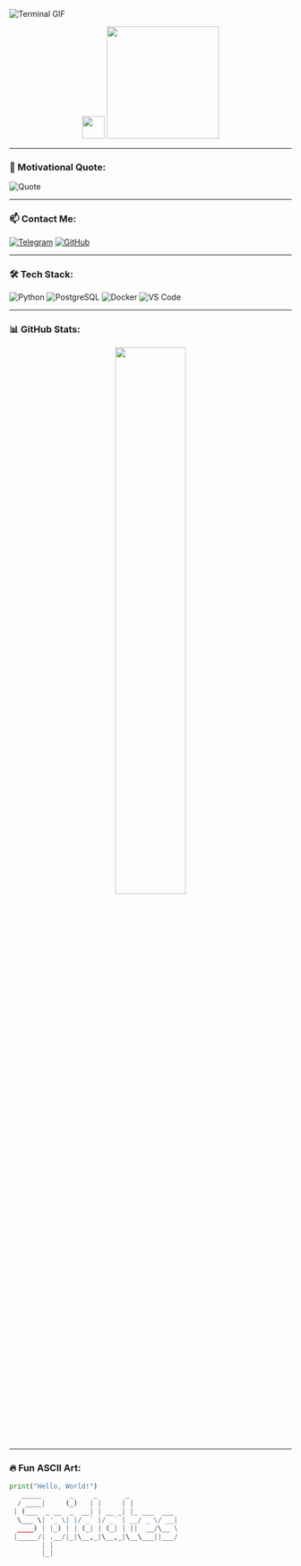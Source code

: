 ![Terminal GIF](https://img.shields.io/static/v1?label=ASCII&message=Hello%20World!&color=blue&style=for-the-badge)

<p align="center">
  <img src="https://media.giphy.com/media/hvRJCLFzcasrR4ia7z/giphy.gif" width="40px">
  <img src="https://media.giphy.com/media/qgQUggAC3Pfv687qPC/giphy.gif" width="200px">
</p>

---

### 🎯 Motivational Quote:

![Quote](https://quotes-github-readme.vercel.app/api?type=horizontal&theme=radical)

---

### 📫 Contact Me:
[![Telegram](https://img.shields.io/badge/Telegram-%2300acee.svg?style=for-the-badge&logo=telegram&logoColor=white)](https://t.me/zzLeko)
[![GitHub](https://img.shields.io/badge/GitHub-%23121011.svg?style=for-the-badge&logo=github&logoColor=white)](https://github.com/Leko32)

---

### 🛠️ Tech Stack:
![Python](https://img.shields.io/badge/Python-3776AB?style=for-the-badge&logo=python&logoColor=white)
![PostgreSQL](https://img.shields.io/badge/PostgreSQL-316192?style=for-the-badge&logo=postgresql&logoColor=white)
![Docker](https://img.shields.io/badge/Docker-2496ED?style=for-the-badge&logo=docker&logoColor=white)
![VS Code](https://img.shields.io/badge/VS_Code-0078D4?style=for-the-badge&logo=visual-studio-code&logoColor=white)

---

### 📊 GitHub Stats:
<p align="center">
  <img src="https://github-readme-stats.vercel.app/api?username=Leko32&show_icons=true&theme=radical" width="50%">
</p>

---

### 🔥 Fun ASCII Art:
```python
print("Hello, World!")
   _____       _     _       _            
  / ____|     (_)   | |     | |           
 | (___  _ __  _  __| | __ _| |_ ___  ___ 
  \___ \| '_ \| |/ _` |/ _` | __/ _ \/ __|
  ____) | |_) | | (_| | (_| | ||  __/\__ \
 |_____/| .__/|_|\__,_|\__,_|\__\___||___/
        | |                               
        |_|                               
